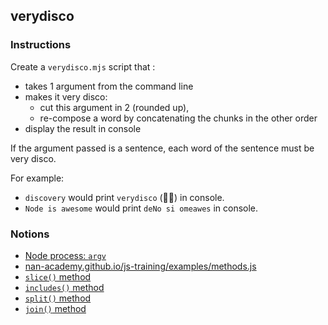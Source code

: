 ## verydisco

### Instructions

Create a `verydisco.mjs` script that :
- takes 1 argument from the command line
- makes it very disco:
  - cut this argument in 2 (rounded up),
  - re-compose a word by concatenating the chunks in the other order
- display the result in console

If the argument passed is a sentence, each word of the sentence must be very disco.

For example:
- `discovery` would print `verydisco` (🕺🏼) in console.
- `Node is awesome` would print `deNo si omeawes` in console.

### Notions

- [Node process: `argv`](https://nodejs.org/docs/latest/api/process.html#process_process_argv)
- [nan-academy.github.io/js-training/examples/methods.js](https://github.com/nan-academy/js-training/blob/master/examples/methods.js)
- [`slice()` method](https://developer.mozilla.org/en-US/docs/Web/JavaScript/Reference/Global_Objects/String/slice)
- [`includes()` method](https://developer.mozilla.org/en-US/docs/Web/JavaScript/Reference/Global_Objects/String/includes)
- [`split()` method](https://developer.mozilla.org/en-US/docs/Web/JavaScript/Reference/Global_Objects/String/split)
- [`join()` method](https://developer.mozilla.org/en-US/docs/Web/JavaScript/Reference/Global_Objects/Array/join)

<!-- and also Math.ceil ? -->
